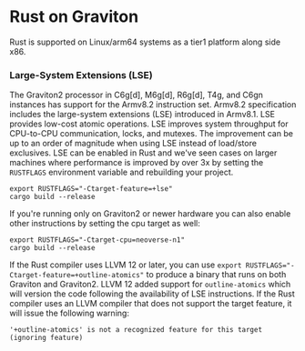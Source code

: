 # Rust on Graviton

Rust is supported on Linux/arm64 systems as a tier1 platform along side x86.

### Large-System Extensions (LSE)

The Graviton2 processor in C6g[d], M6g[d], R6g[d], T4g, and C6gn instances has support 
for the Armv8.2 instruction set.  Armv8.2 specification includes the large-system
extensions (LSE) introduced in Armv8.1. LSE provides low-cost atomic operations.
LSE improves system throughput for CPU-to-CPU communication, locks, and mutexes.
The improvement can be up to an order of magnitude when using LSE instead of
load/store exclusives. LSE can be enabled in Rust and we've seen cases on 
larger machines where performance is improved by over 3x by setting the `RUSTFLAGS`
environment variable and rebuilding your project.

```
export RUSTFLAGS="-Ctarget-feature=+lse"
cargo build --release
```

If you're running only on Graviton2 or newer hardware you can also enable other
instructions by setting the cpu target as well:

```
export RUSTFLAGS="-Ctarget-cpu=neoverse-n1"
cargo build --release
```

If the Rust compiler uses LLVM 12 or later, you can use `export
RUSTFLAGS="-Ctarget-feature=+outline-atomics"` to produce a binary that runs on
both Graviton and Graviton2.  LLVM 12 added support for `outline-atomics` which
will version the code following the availability of LSE instructions.  If the
Rust compiler uses an LLVM compiler that does not support the target feature, it
will issue the following warning:

```
'+outline-atomics' is not a recognized feature for this target (ignoring feature)
```


